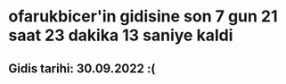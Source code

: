 # ofarukbicer'in gidisine son 7 gun 21 saat 23 dakika 13 saniye kaldi

## Gidis tarihi: 30.09.2022 :(